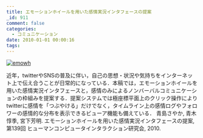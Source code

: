 ```yaml
---
title: エモーションホイールを用いた感情実況インタフェースの提案
_id: 911
comment: false
categories:
  - コミュニケーション
date: 2010-01-01 00:00:16
tags:
---
```


[![emowh](/wp-content/uploads/2015/05/emowh.jpg)](/wp-content/uploads/2015/05/emowh.jpg)
<!--more-->

近年，twitterやSNSの普及に伴い，自己の思想・状況や気持ちをインターネット上で伝え合うことが日常的になっている．本稿では，エモーションホイールを用いた感情実況インタフェースと，感情のみによるノンバーバルコミュニケーションの枠組みを提案する．提案システムでは極座標平面上のクリック操作によりtwitterに感情を「つぶやける」だけでなく，タイムライン上の感情ログやフォロワーの感情的な分布を表示できるビューア機能も備えている．
青島さやか, 青木惇季, 宮下芳明. エモーションホイールを用いた感情実況インタフェースの提案, 第139回 ヒューマンコンピュータインタラクション研究会, 2010.
